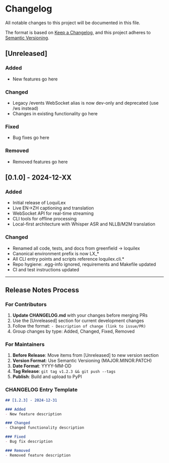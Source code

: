 # Changelog

All notable changes to this project will be documented in this file.

The format is based on [Keep a Changelog](https://keepachangelog.com/en/1.0.0/),
and this project adheres to [Semantic Versioning](https://semver.org/spec/v2.0.0.html).

## [Unreleased]

### Added
- New features go here

### Changed
- Legacy /events WebSocket alias is now dev-only and deprecated (use /ws instead)
- Changes in existing functionality go here

### Fixed
- Bug fixes go here

### Removed
- Removed features go here

## [0.1.0] - 2024-12-XX

### Added
- Initial release of LoquiLex
- Live EN→ZH captioning and translation
- WebSocket API for real-time streaming
- CLI tools for offline processing
- Local-first architecture with Whisper ASR and NLLB/M2M translation

### Changed
- Renamed all code, tests, and docs from greenfield → loquilex
- Canonical environment prefix is now LX_*
- All CLI entry points and scripts reference loquilex.cli.*
- Repo hygiene: .egg-info ignored, requirements and Makefile updated
- CI and test instructions updated

---

## Release Notes Process

### For Contributors
1. **Update CHANGELOG.md** with your changes before merging PRs
2. Use the [Unreleased] section for current development changes
3. Follow the format: `- Description of change (link to issue/PR)`
4. Group changes by type: Added, Changed, Fixed, Removed

### For Maintainers
1. **Before Release**: Move items from [Unreleased] to new version section
2. **Version Format**: Use Semantic Versioning (MAJOR.MINOR.PATCH)
3. **Date Format**: YYYY-MM-DD
4. **Tag Release**: `git tag v1.2.3 && git push --tags`
5. **Publish**: Build and upload to PyPI

### CHANGELOG Entry Template
```markdown
## [1.2.3] - 2024-12-31

### Added
- New feature description

### Changed
- Changed functionality description

### Fixed
- Bug fix description

### Removed
- Removed feature description
```
